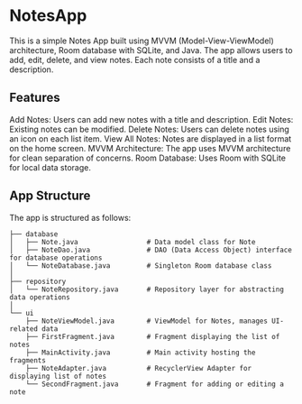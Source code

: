 # NotesApp
This is a simple Notes App built using MVVM (Model-View-ViewModel) architecture, Room database with SQLite, and Java. The app allows users to add, edit, delete, and view notes. Each note consists of a title and a description.

## Features
Add Notes: Users can add new notes with a title and description.
Edit Notes: Existing notes can be modified.
Delete Notes: Users can delete notes using an icon on each list item.
View All Notes: Notes are displayed in a list format on the home screen.
MVVM Architecture: The app uses MVVM architecture for clean separation of concerns.
Room Database: Uses Room with SQLite for local data storage.

## App Structure
The app is structured as follows:
```
├── database
│   ├── Note.java                 # Data model class for Note
│   ├── NoteDao.java              # DAO (Data Access Object) interface for database operations
│   └── NoteDatabase.java         # Singleton Room database class
│
├── repository
│   └── NoteRepository.java       # Repository layer for abstracting data operations
│
└── ui
    ├── NoteViewModel.java        # ViewModel for Notes, manages UI-related data
    ├── FirstFragment.java        # Fragment displaying the list of notes
    ├── MainActivity.java         # Main activity hosting the fragments
    ├── NoteAdapter.java          # RecyclerView Adapter for displaying list of notes
    └── SecondFragment.java       # Fragment for adding or editing a note
```


